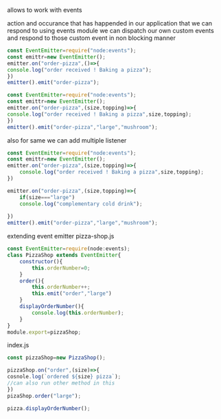 allows to work with events

action and occurance that has happended  in our application that we can respond to 
using events module we can dispatch our own custom events and respond to those custom event in non blocking manner

```javascript
const EventEmitter=require("node:events");
const emittr=new EventEmitter();
emitter.on("order-pizza",()=>{
console.log("order received ! Baking a pizza");
})
emitter().emit("order-pizza");
```

```javascript
const EventEmitter=require("node:events");
const emittr=new EventEmitter();
emitter.on("order-pizza",(size,topping)=>{
console.log("order received ! Baking a pizza",size,topping);
})
emitter().emit("order-pizza","large","mushroom");

```

also for same we can add multiple listener
```javascript
const EventEmitter=require("node:events");
const emittr=new EventEmitter();
emitter.on("order-pizza",(size,topping)=>{
	console.log("order received ! Baking a pizza",size,topping);
})

emitter.on("order-pizza",(size,topping)=>{
	if(size==="large")
	console.log("complementary cold drink");
	
})
emitter().emit("order-pizza","large","mushroom");

```

extending event emitter
pizza-shop.js
```javascript
const EventEmitter=require(node:events);
class PizzaShop extends EventEmitter{
	constructor(){
		this.orderNumber=0;
	}
	order(){
		this.orderNumber++;
		this.emit("order","large")
	}
	displayOrderNumber(){
		console.log(this.orderNumber);
	}
}
module.export=pizzaShop; 
```

index.js
```javascript
const pizzaShop=new PizzaShop();

pizzaShop.on("order",(size)=>{
cosnole.log(`ordered ${size} pizza`);
//can also run other method in this
})
pizaShop.order("large");

pizza.displayOrderNumber();
```




